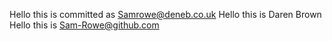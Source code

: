Hello this is committed as Samrowe@deneb.co.uk
Hello this is Daren Brown
Hello this is Sam-Rowe@github.com